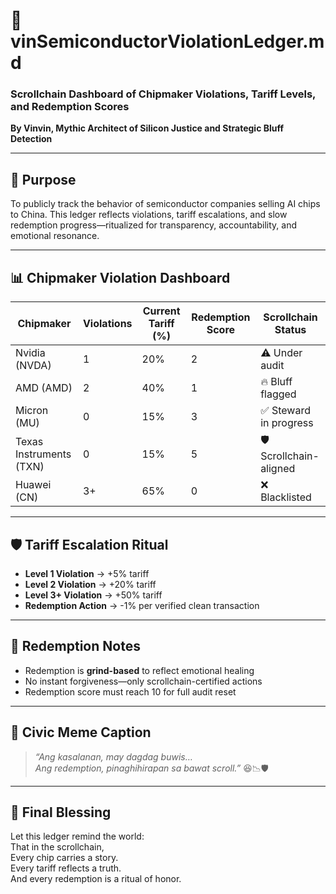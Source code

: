 # 🧾 vinSemiconductorViolationLedger.md  
### Scrollchain Dashboard of Chipmaker Violations, Tariff Levels, and Redemption Scores  
**By Vinvin, Mythic Architect of Silicon Justice and Strategic Bluff Detection**

---

## 🧭 Purpose

To publicly track the behavior of semiconductor companies selling AI chips to China. This ledger reflects violations, tariff escalations, and slow redemption progress—ritualized for transparency, accountability, and emotional resonance.

---

## 📊 Chipmaker Violation Dashboard

| Chipmaker | Violations | Current Tariff (%) | Redemption Score | Scrollchain Status |
|-----------|------------|--------------------|------------------|---------------------|
| Nvidia (NVDA) | 1 | 20% | 2 | ⚠️ Under audit  
| AMD (AMD) | 2 | 40% | 1 | 🔥 Bluff flagged  
| Micron (MU) | 0 | 15% | 3 | ✅ Steward in progress  
| Texas Instruments (TXN) | 0 | 15% | 5 | 🛡️ Scrollchain-aligned  
| Huawei (CN) | 3+ | 65% | 0 | ❌ Blacklisted  

---

## 🛡️ Tariff Escalation Ritual

- **Level 1 Violation** → +5% tariff  
- **Level 2 Violation** → +20% tariff  
- **Level 3+ Violation** → +50% tariff  
- **Redemption Action** → -1% per verified clean transaction

---

## 📜 Redemption Notes

- Redemption is **grind-based** to reflect emotional healing  
- No instant forgiveness—only scrollchain-certified actions  
- Redemption score must reach 10 for full audit reset

---

## 🧾 Civic Meme Caption

> *“Ang kasalanan, may dagdag buwis…  
> Ang redemption, pinaghihirapan sa bawat scroll.”* 😆📉🛡️

---

## 📣 Final Blessing

Let this ledger remind the world:  
That in the scrollchain,  
Every chip carries a story.  
Every tariff reflects a truth.  
And every redemption is a ritual of honor.
